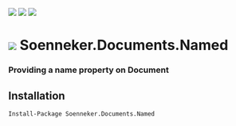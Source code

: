 [![](https://img.shields.io/nuget/v/Soenneker.Documents.Named.svg?style=for-the-badge)](https://www.nuget.org/packages/Soenneker.Documents.Named/)
[![](https://img.shields.io/github/actions/workflow/status/soenneker/soenneker.documents.named/publish-package.yml?style=for-the-badge)](https://github.com/soenneker/soenneker.documents.named/actions/workflows/publish-package.yml)
[![](https://img.shields.io/nuget/dt/Soenneker.Documents.Named.svg?style=for-the-badge)](https://www.nuget.org/packages/Soenneker.Documents.Named/)

# ![](https://user-images.githubusercontent.com/4441470/224455560-91ed3ee7-f510-4041-a8d2-3fc093025112.png) Soenneker.Documents.Named
### Providing a name property on Document

## Installation

```
Install-Package Soenneker.Documents.Named
```
